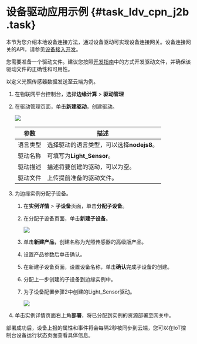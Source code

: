 # 设备驱动应用示例 {#task_ldv_cpn_j2b .task}

本节为您介绍本地设备连接方法，通过设备驱动可实现设备连接网关。设备连接网关的API，请参见[设备接入开发](../../../../../cn.zh-CN/边缘开发指南/设备接入SDK综合示例.md#)。

您需要准备一个驱动文件。建议您按照[开发指南](../../../../../cn.zh-CN/边缘开发指南/设备接入SDK综合示例.md#)中的方式开发驱动文件，并确保该驱动文件的正确性和可用性。

以定义光照传感器数据发送至云端为例。

1.  在物联网平台控制台，选择**边缘计算** \> **驱动管理** 
2.  在驱动管理页面，单击**新建驱动**，创建驱动。 

    ![](http://static-aliyun-doc.oss-cn-hangzhou.aliyuncs.com/assets/img/15398/154764103213066_zh-CN.png)

    |参数|描述|
    |--|--|
    |语言类型|选择驱动的语言类型，可以选择**nodejs8**。|
    |驱动名称|可填写为**Light\_Sensor**。|
    |驱动描述|描述将要创建的驱动，可以为空。|
    |驱动文件|上传提前准备的驱动文件。|

3.  为边缘实例分配子设备。 
    1.  在**实例详情** \> **子设备**页面，单击**分配子设备**。 
    2.  在分配子设备页面，单击**新建子设备**。 

        ![](http://static-aliyun-doc.oss-cn-hangzhou.aliyuncs.com/assets/img/15398/154764103221102_zh-CN.png)

    3.  单击**新建产品**，创建名称为光照传感器的高级版产品。 
    4.  设置产品参数后单击确认。 
    5.  在新建子设备页面，设置设备名称，单击**确认**完成子设备的创建。 
    6.  分配上一步创建的子设备到边缘实例中。 
    7.  为子设备配置步骤2中创建的Light\_Sensor驱动。 

        ![](http://static-aliyun-doc.oss-cn-hangzhou.aliyuncs.com/assets/img/15398/15476410336954_zh-CN.png)

4.  单击实例详情页面右上角**部署**，将已分配到实例的资源部署至网关中。 

部署成功后，设备上报的属性和事件将会每隔2秒被同步到云端，您可以在IoT控制台设备运行状态页面查看具体信息。

